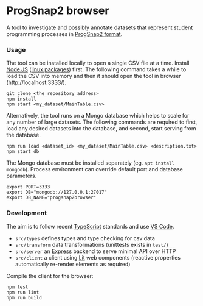 # ProgSnap2 browser

A tool to investigate and possibly annotate datasets that represent
student programming processes in
[ProgSnap2 format](https://cssplice.github.io/progsnap2/).

### Usage

The tool can be installed locally to open a single CSV file at a time.
Install [Node JS](https://nodejs.org/)
([linux packages](https://github.com/nodesource/distributions)) first.
The following command takes a while to load the CSV into memory and
then it should open the tool in browser (http://localhost:3333/).

    git clone <the_repository_address>
    npm install
    npm start <my_dataset/MainTable.csv>

Alternatively, the tool runs on a Mongo database which helps to scale
for any number of large datasets. The following commands are required to
first, load any desired datasets into the database, and second, start
serving from the database.

    npm run load <dataset_id> <my_dataset/MainTable.csv> <description.txt>
    npm start db

The Mongo database must be installed separately (eg. `apt install mongodb`).
Process environment can override default port and database parameters.

    export PORT=3333
    export DB="mongodb://127.0.0.1:27017"
    export DB_NAME="progsnap2browser"

### Development

The aim is to follow recent [TypeScript](https://www.typescriptlang.org/)
standards and use [VS Code](https://code.visualstudio.com/).

* `src/types` defines types and type checking for csv data
* `src/transform` data transformations (unittests exists in `test/`)
* `src/server` an [Express](https://expressjs.com/) backend to serve
    minimal API over HTTP
* `src/client` a client using [Lit](https://lit.dev/) web components
    (reactive properties automatically re-render elements as required)

Compile the client for the browser:

    npm test
    npm run lint
    npm run build
